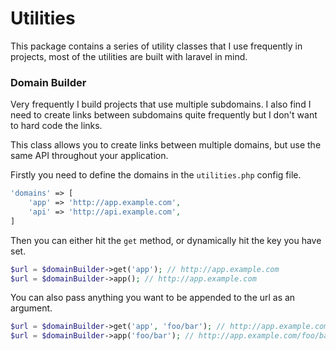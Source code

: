 # Utilities

This package contains a series of utility classes that I use frequently in projects, most of the utilities are built with laravel in mind.

### Domain Builder

Very frequently I build projects that use multiple subdomains. I also find I need to create links between subdomains quite frequently but I don't want to hard code the links.

This class allows you to create links between multiple domains, but use the same API throughout your application.

Firstly you need to define the domains in the `utilities.php` config file.

```php
'domains' => [
	'app' => 'http://app.example.com',
	'api' => 'http://api.example.com',
]
```

Then you can either hit the `get` method, or dynamically hit the key you have set.

```php
$url = $domainBuilder->get('app'); // http://app.example.com
$url = $domainBuilder->app(); // http://app.example.com
```

You can also pass anything you want to be appended to the url as an argument.

```php
$url = $domainBuilder->get('app', 'foo/bar'); // http://app.example.com/foo/bar
$url = $domainBuilder->app('foo/bar'); // http://app.example.com/foo/bar
```